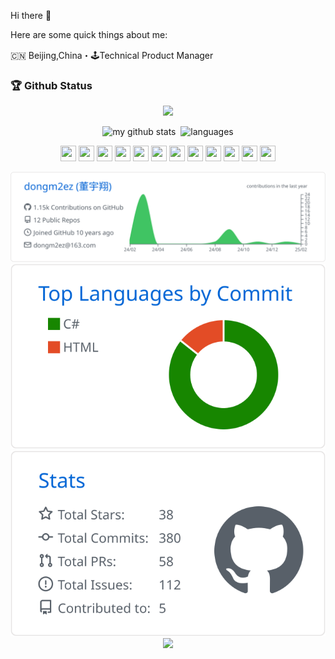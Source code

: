 Hi there 👋

Here are some quick things about me:

🇨🇳 Beijing,China・🕹Technical Product Manager

### 🏆 Github Status
<a href="">
    <p align="center">
        <img src="https://github-profile-trophy.vercel.app/?username=dongm2ez&column=4&theme=onedark&margin-w=15"/>
    </p>
</a>
<!-- My GitHub stats with buefy theme ❤️, refer to: https://github.com/Arshiamidos/arshiamidos -->
<p align="center">
  <img src="https://github-readme-stats.vercel.app/api?username=dongm2ez&show_icons=true&theme=tokyonight" alt="my github stats" height="165"/>&nbsp;
  <img src="https://github-readme-stats.vercel.app/api/top-langs/?username=dongm2ez&layout=compact&theme=tokyonight&exclude_repo=m2ez.github.io" alt="languages" height="165"/>
</p>


<!-- programming langs i work-->
<p align="center">
  <img src="https://icongr.am/devicon/ubuntu-plain.svg" width="25px" height="25px"/>
  <img src="https://icongr.am/devicon/gitlab-original.svg" width="25px" height="25px"/>
  <img src="https://icongr.am/devicon/javascript-original.svg" width="25px" height="25px"/>
  <img src="https://icongr.am/devicon/python-original.svg" width="25px" height="25px"/>
  <img src="https://icongr.am/devicon/nodejs-original.svg" width="25px" height="25px"/>
  <img src="https://icongr.am/devicon/vuejs-original.svg" width="25px" height="25px"/>
  <img src="https://icongr.am/devicon/react-original.svg" width="25px" height="25px"/>
  <img src="https://icongr.am/devicon/java-original.svg" width="25px" height="25px"/>
  <img src="https://icongr.am/devicon/php-original.svg" width="25px" height="25px"/>
  <img src="https://icongr.am/devicon/go-original.svg" width="25px" height="25px"/>
  <img src="https://icongr.am/devicon/github-original.svg" width="25px" height="25px"/>
  <img src="https://icongr.am/devicon/nginx-original.svg" width="25px" height="25px"/>
</p>

<p align="center">
     <img src="https://raw.githubusercontent.com/dongm2ez/dongm2ez/master/profile-summary-card-output/github/0-profile-details.svg"/>
    <img src="https://raw.githubusercontent.com/dongm2ez/dongm2ez/master/profile-summary-card-output/github/2-most-commit-language.svg"/>
    <img src="https://raw.githubusercontent.com/dongm2ez/dongm2ez/master/profile-summary-card-output/github/3-stats.svg"/>
    <img src="(https://raw.githubusercontent.com/dongm2ez/dongm2ez/master/profile-summary-card-output/github/4-productive-time.svg"/>
</p>

